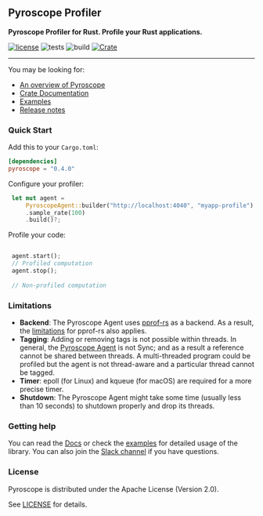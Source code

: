 ## Pyroscope Profiler

**Pyroscope Profiler for Rust. Profile your Rust applications.**

[![license](https://img.shields.io/badge/license-Apache2.0-blue.svg)](LICENSE) 
![tests](https://github.com/pyroscope-io/pyroscope-rs/workflows/Tests/badge.svg)
![build](https://github.com/pyroscope-io/pyroscope-rs/workflows/Build/badge.svg)
[![Crate](https://img.shields.io/crates/v/pyroscope.svg)](https://crates.io/crates/pyroscope)

---

You may be looking for:

- [An overview of Pyroscope](https://pyroscope.io/docs/)
- [Crate Documentation](https://docs.rs/pyroscope/)
- [Examples](examples)
- [Release notes](https://github.com/omarabid/pyroscope/releases)

### Quick Start

Add this to your `Cargo.toml`:

```toml
[dependencies]
pyroscope = "0.4.0"
```

Configure your profiler:

```rust
 let mut agent =
     PyroscopeAgent::builder("http://localhost:4040", "myapp-profile")
     .sample_rate(100)
     .build()?;
```

Profile your code:

```rust

 agent.start();
 // Profiled computation
 agent.stop();
 
 // Non-profiled computation
```

### Limitations

- **Backend**: The Pyroscope Agent uses [pprof-rs](https://github.com/tikv/pprof-rs) as a backend. As a result, the [limitations](https://github.com/tikv/pprof-rs#why-not-) for pprof-rs also applies.
- **Tagging**: Adding or removing tags is not possible within threads. In general, the [Pyroscope Agent](https://docs.rs/pyroscope/latest/pyroscope/pyroscope/struct.PyroscopeAgent.html) is not Sync; and as a result a reference cannot be shared between threads. A multi-threaded program could be profiled but the agent is not thread-aware and a particular thread cannot be tagged.
- **Timer**: epoll (for Linux) and kqueue (for macOS) are required for a more precise timer.
- **Shutdown**: The Pyroscope Agent might take some time (usually less than 10 seconds) to shutdown properly and drop its threads.

### Getting help

You can read the [Docs](https://docs.rs/pyroscope/) or check the [examples](examples) for detailed usage of the library. You can also join the [Slack channel](https://pyroscope.slack.com/archives/C02Q47F8LJH) if you have questions.

### License

Pyroscope is distributed under the Apache License (Version 2.0).

See [LICENSE](LICENSE) for details.
